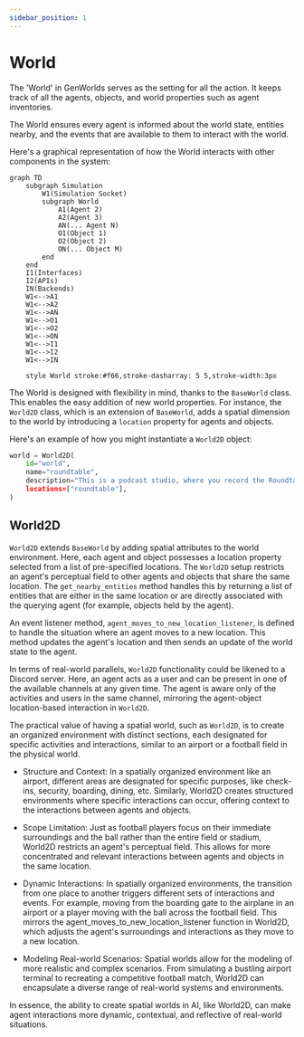 ```yaml
---
sidebar_position: 1
---
```


# World

The 'World' in GenWorlds serves as the setting for all the action. It keeps track of all the agents, objects, and world properties such as agent inventories.

The World ensures every agent is informed about the world state, entities nearby, and the events that are available to them to interact with the world.

Here's a graphical representation of how the World interacts with other components in the system:

```mermaid
graph TD
    subgraph Simulation
        W1(Simulation Socket)
        subgraph World
            A1(Agent 2)
            A2(Agent 3)
            AN(... Agent N)
            O1(Object 1)
            O2(Object 2)
            ON(... Object M)
        end
    end
    I1(Interfaces)
    I2(APIs)
    IN(Backends)
    W1<-->A1
    W1<-->A2
    W1<-->AN
    W1<-->O1
    W1<-->O2
    W1<-->ON
    W1<-->I1
    W1<-->I2
    W1<-->IN

    style World stroke:#f66,stroke-dasharray: 5 5,stroke-width:3px
```

The World is designed with flexibility in mind, thanks to the `BaseWorld` class. This enables the easy addition of new world properties. For instance, the `World2D` class, which is an extension of `BaseWorld`, adds a spatial dimension to the world by introducing a `location` property for agents and objects.

Here's an example of how you might instantiate a `World2D` object:

```python
world = World2D(
    id="world",
    name="roundtable",
    description="This is a podcast studio, where you record the Roundtable podcast.,
    locations=["roundtable"],
)
```

## World2D

`World2D` extends `BaseWorld` by adding spatial attributes to the world environment. Here, each agent and object possesses a location property selected from a list of pre-specified locations. The `World2D` setup restricts an agent's perceptual field to other agents and objects that share the same location. The `get_nearby_entities` method handles this by returning a list of entities that are either in the same location or are directly associated with the querying agent (for example, objects held by the agent).

An event listener method, `agent_moves_to_new_location_listener`, is defined to handle the situation where an agent moves to a new location. This method updates the agent's location and then sends an update of the world state to the agent.

In terms of real-world parallels, `World2D` functionality could be likened to a Discord server. Here, an agent acts as a user and can be present in one of the available channels at any given time. The agent is aware only of the activities and users in the same channel, mirroring the agent-object location-based interaction in `World2D`.

The practical value of having a spatial world, such as `World2D`, is to create an organized environment with distinct sections, each designated for specific activities and interactions, similar to an airport or a football field in the physical world.

- Structure and Context: In a spatially organized environment like an airport, different areas are designated for specific purposes, like check-ins, security, boarding, dining, etc. Similarly, World2D creates structured environments where specific interactions can occur, offering context to the interactions between agents and objects.

- Scope Limitation: Just as football players focus on their immediate surroundings and the ball rather than the entire field or stadium, World2D restricts an agent's perceptual field. This allows for more concentrated and relevant interactions between agents and objects in the same location.

- Dynamic Interactions: In spatially organized environments, the transition from one place to another triggers different sets of interactions and events. For example, moving from the boarding gate to the airplane in an airport or a player moving with the ball across the football field. This mirrors the agent_moves_to_new_location_listener function in World2D, which adjusts the agent's surroundings and interactions as they move to a new location.

- Modeling Real-world Scenarios: Spatial worlds allow for the modeling of more realistic and complex scenarios. From simulating a bustling airport terminal to recreating a competitive football match, World2D can encapsulate a diverse range of real-world systems and environments.

In essence, the ability to create spatial worlds in AI, like World2D, can make agent interactions more dynamic, contextual, and reflective of real-world situations.
